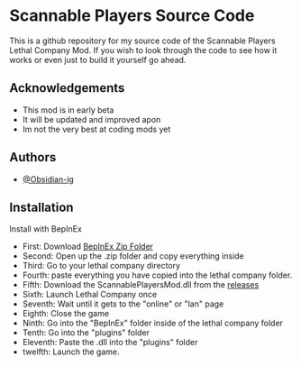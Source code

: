 
# Scannable Players Source Code

This is a github repository for my source code of the Scannable Players Lethal Company Mod. If you wish to look through the code to see how it works or even just to build it yourself go ahead.


## Acknowledgements

 - This mod is in early beta
 - It will be updated and improved apon
 - Im not the very best at coding mods yet


## Authors

- [@Obsidian-ig](https://www.github.com/obsidian-ig)


## Installation

Install with BepInEx

- First: Download [BepInEx Zip Folder](https://thunderstore.io/package/download/BepInEx/BepInExPack/5.4.2100/)
- Second: Open up the .zip folder and copy everything inside
- Third: Go to your lethal company directory
- Fourth: paste everything you have copied into the lethal company folder.
- Fifth: Download the ScannablePlayersMod.dll from the [releases](https://github.com/obsidian-ig/ScannablePlayers/releases)
- Sixth: Launch Lethal Company once
- Seventh: Wait until it gets to the "online" or "lan" page
- Eighth: Close the game
- Ninth: Go into the "BepInEx" folder inside of the lethal company folder
- Tenth: Go into the "plugins" folder
- Eleventh: Paste the .dll into the "plugins" folder
- twelfth: Launch the game.
    